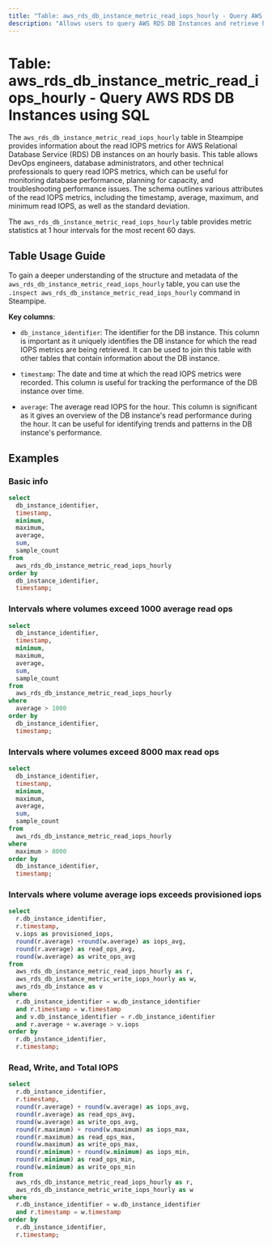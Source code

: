 ```yaml
---
title: "Table: aws_rds_db_instance_metric_read_iops_hourly - Query AWS RDS DB Instances using SQL"
description: "Allows users to query AWS RDS DB Instances and retrieve hourly metrics related to read IOPS (Input/Output Operations Per Second)."
---
```


# Table: aws_rds_db_instance_metric_read_iops_hourly - Query AWS RDS DB Instances using SQL

The `aws_rds_db_instance_metric_read_iops_hourly` table in Steampipe provides information about the read IOPS metrics for AWS Relational Database Service (RDS) DB instances on an hourly basis. This table allows DevOps engineers, database administrators, and other technical professionals to query read IOPS metrics, which can be useful for monitoring database performance, planning for capacity, and troubleshooting performance issues. The schema outlines various attributes of the read IOPS metrics, including the timestamp, average, maximum, and minimum read IOPS, as well as the standard deviation.

The `aws_rds_db_instance_metric_read_iops_hourly` table provides metric statistics at 1 hour intervals for the most recent 60 days.

## Table Usage Guide

To gain a deeper understanding of the structure and metadata of the `aws_rds_db_instance_metric_read_iops_hourly` table, you can use the `.inspect aws_rds_db_instance_metric_read_iops_hourly` command in Steampipe.

**Key columns**:

- `db_instance_identifier`: The identifier for the DB instance. This column is important as it uniquely identifies the DB instance for which the read IOPS metrics are being retrieved. It can be used to join this table with other tables that contain information about the DB instance.

- `timestamp`: The date and time at which the read IOPS metrics were recorded. This column is useful for tracking the performance of the DB instance over time.

- `average`: The average read IOPS for the hour. This column is significant as it gives an overview of the DB instance's read performance during the hour. It can be useful for identifying trends and patterns in the DB instance's performance.

## Examples

### Basic info

```sql
select
  db_instance_identifier,
  timestamp,
  minimum,
  maximum,
  average,
  sum,
  sample_count
from
  aws_rds_db_instance_metric_read_iops_hourly
order by
  db_instance_identifier,
  timestamp;
```

### Intervals where volumes exceed 1000 average read ops
```sql
select
  db_instance_identifier,
  timestamp,
  minimum,
  maximum,
  average,
  sum,
  sample_count
from
  aws_rds_db_instance_metric_read_iops_hourly
where
  average > 1000
order by
  db_instance_identifier,
  timestamp;
```


### Intervals where volumes exceed 8000 max read ops
```sql
select
  db_instance_identifier,
  timestamp,
  minimum,
  maximum,
  average,
  sum,
  sample_count
from
  aws_rds_db_instance_metric_read_iops_hourly
where
  maximum > 8000
order by
  db_instance_identifier,
  timestamp;
```



### Intervals where volume average iops exceeds provisioned iops
```sql
select 
  r.db_instance_identifier,
  r.timestamp,
  v.iops as provisioned_iops,
  round(r.average) +round(w.average) as iops_avg,
  round(r.average) as read_ops_avg,
  round(w.average) as write_ops_avg
from 
  aws_rds_db_instance_metric_read_iops_hourly as r,
  aws_rds_db_instance_metric_write_iops_hourly as w,
  aws_rds_db_instance as v
where 
  r.db_instance_identifier = w.db_instance_identifier
  and r.timestamp = w.timestamp
  and v.db_instance_identifier = r.db_instance_identifier 
  and r.average + w.average > v.iops
order by
  r.db_instance_identifier,
  r.timestamp;
```


### Read, Write, and Total IOPS

```sql
select 
  r.db_instance_identifier,
  r.timestamp,
  round(r.average) + round(w.average) as iops_avg,
  round(r.average) as read_ops_avg,
  round(w.average) as write_ops_avg,
  round(r.maximum) + round(w.maximum) as iops_max,
  round(r.maximum) as read_ops_max,
  round(w.maximum) as write_ops_max,
  round(r.minimum) + round(w.minimum) as iops_min,
  round(r.minimum) as read_ops_min,
  round(w.minimum) as write_ops_min
from 
  aws_rds_db_instance_metric_read_iops_hourly as r,
  aws_rds_db_instance_metric_write_iops_hourly as w
where 
  r.db_instance_identifier = w.db_instance_identifier
  and r.timestamp = w.timestamp
order by
  r.db_instance_identifier,
  r.timestamp;
```